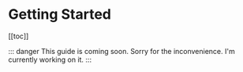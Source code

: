 # Getting Started

[[toc]]

::: danger This guide is coming soon.
Sorry for the inconvenience. I'm currently working on it.
:::